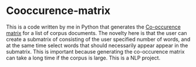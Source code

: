 # Cooccurence-matrix

This is a code written by me in Python that generates the [Co-occurence matrix](https://en.wikipedia.org/wiki/Co-occurrence_matrix) for a list of corpus documents. 
The novelty here is that the user can create a submatrix of consisting of the user specified number of words, and at the same time select words that should necessarily appear appear in the submatrix. This is important because generating the co-occurence matrix can take a long time if the corpus is large.
This is a NLP project.
